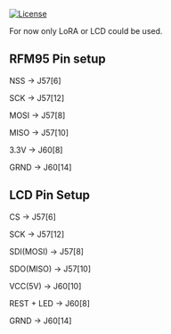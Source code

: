 [![License](https://img.shields.io/badge/License-BSD%203--Clause-blue.svg)](https://opensource.org/licenses/BSD-3-Clause)


For now only LoRA or LCD could be used. 

RFM95 Pin setup
---

NSS -> J57[6]

SCK -> J57[12]

MOSI -> J57[8]

MISO -> J57[10]

3.3V -> J60[8]

GRND -> J60[14]



LCD Pin Setup
---

CS -> J57[6]

SCK -> J57[12]

SDI(MOSI) -> J57[8]

SDO(MISO) -> J57[10]

VCC(5V) -> J60[10]

REST + LED -> J60[8]

GRND -> J60[14]
